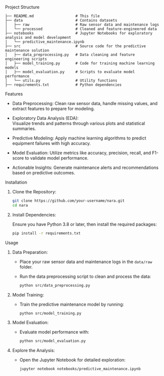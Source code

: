  
 Project Structure

```
├── README.md                   # This file
├── data                        # Contains datasets
│   ├── raw                     # Raw sensor data and maintenance logs
│   └── processed               # Cleaned and feature-engineered data
├── notebooks                   # Jupyter Notebooks for exploratory analysis and model development
│   └── predictive_maintenance.ipynb
├── src                         # Source code for the predictive maintenance solution
│   ├── data_preprocessing.py   # Data cleaning and feature engineering scripts
│   ├── model_training.py       # Code for training machine learning models
│   ├── model_evaluation.py     # Scripts to evaluate model performance
│   └── utils.py                # Utility functions
├── requirements.txt            # Python dependencies
 ```

Features

- Data Preprocessing:
  Clean raw sensor data, handle missing values, and extract features to prepare for modeling.

- Exploratory Data Analysis (EDA):  
  Visualize trends and patterns through various plots and statistical summaries.

- Predictive Modeling: 
  Apply machine learning algorithms to predict equipment failures with high accuracy.

- Model Evaluation: 
  Utilize metrics like accuracy, precision, recall, and F1-score to validate model performance.

- Actionable Insights: 
  Generate maintenance alerts and recommendations based on predictive outcomes.

Installation

1. Clone the Repository:

   ```bash
   git clone https://github.com/your-username/nara.git
   cd nara
   ```

2. Install Dependencies:

   Ensure you have Python 3.8 or later, then install the required packages:

   ```bash
   pip install -r requirements.txt
   ```

 Usage

1. Data Preparation:

   - Place your raw sensor data and maintenance logs in the `data/raw` folder.
   - Run the data preprocessing script to clean and process the data:

     ```bash
     python src/data_preprocessing.py
     ```

2. Model Training:

   - Train the predictive maintenance model by running:

     ```bash
     python src/model_training.py
     ```

3. Model Evaluation:

   - Evaluate model performance with:

     ```bash
     python src/model_evaluation.py
     ```

4. Explore the Analysis:

   - Open the Jupyter Notebook for detailed exploration:

     ```bash
     jupyter notebook notebooks/predictive_maintenance.ipynb
     ```

 
